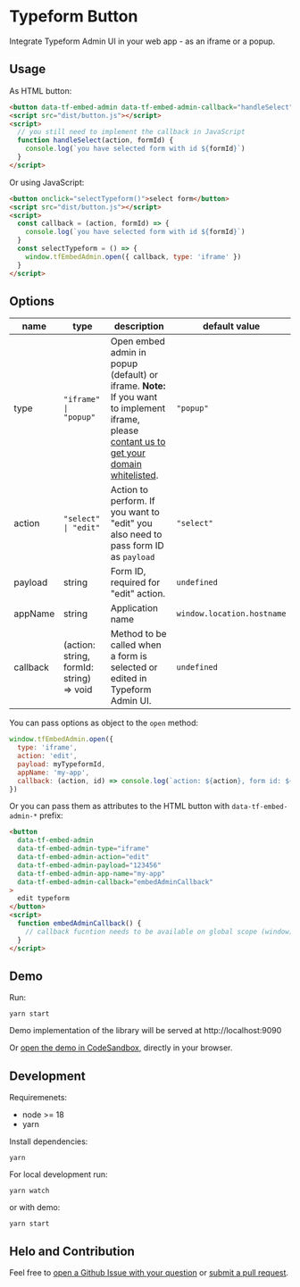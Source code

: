 # Typeform Button

Integrate Typeform Admin UI in your web app - as an iframe or a popup.

## Usage

As HTML button:

```html
<button data-tf-embed-admin data-tf-embed-admin-callback="handleSelect">select typeform</button>
<script src="dist/button.js"></script>
<script>
  // you still need to implement the callback in JavaScript
  function handleSelect(action, formId) {
    console.log(`you have selected form with id ${formId}`)
  }
</script>
```

Or using JavaScript:

```html
<button onclick="selectTypeform()">select form</button>
<script src="dist/button.js"></script>
<script>
  const callback = (action, formId) => {
    console.log(`you have selected form with id ${formId}`)
  }
  const selectTypeform = () => {
    window.tfEmbedAdmin.open({ callback, type: 'iframe' })
  }
</script>
```

## Options

| name     | type                                     | description                                                                                                                                                                                        | default value              |
| -------- | ---------------------------------------- | -------------------------------------------------------------------------------------------------------------------------------------------------------------------------------------------------- | -------------------------- |
| type     | `"iframe" \| "popup"`                    | Open embed admin in popup (default) or iframe. **Note:** If you want to implement iframe, please [contant us to get your domain whitelisted](https://www.typeform.com/help/contact/360000510012/). | `"popup"`                  |
| action   | `"select" \| "edit"`                     | Action to perform. If you want to "edit" you also need to pass form ID as `payload`                                                                                                                | `"select"`                 |
| payload  | string                                   | Form ID, required for "edit" action.                                                                                                                                                               | `undefined`                |
| appName  | string                                   | Application name                                                                                                                                                                                   | `window.location.hostname` |
| callback | (action: string, formId: string) => void | Method to be called when a form is selected or edited in Typeform Admin UI.                                                                                                                        | `undefined`                |

You can pass options as object to the `open` method:

```javascript
window.tfEmbedAdmin.open({
  type: 'iframe',
  action: 'edit',
  payload: myTypeformId,
  appName: 'my-app',
  callback: (action, id) => console.log(`action: ${action}, form id: ${id}`),
})
```

Or you can pass them as attributes to the HTML button with `data-tf-embed-admin-*` prefix:

```html
<button
  data-tf-embed-admin
  data-tf-embed-admin-type="iframe"
  data-tf-embed-admin-action="edit"
  data-tf-embed-admin-payload="123456"
  data-tf-embed-admin-app-name="my-app"
  data-tf-embed-admin-callback="embedAdminCallback"
>
  edit typeform
</button>
<script>
  function embedAdminCallback() {
    // callback fucntion needs to be available on global scope (window)
  }
</script>
```

## Demo

Run:

```shell
yarn start
```

Demo implementation of the library will be served at http://localhost:9090

Or [open the demo in CodeSandbox](https://codesandbox.io/s/github/Typeform/button), directly in your browser.

## Development

Requiremenets:

- node >= 18
- yarn

Install dependencies:

```shell
yarn
```

For local development run:

```shell
yarn watch
```

or with demo:

```shell
yarn start
```

## Helo and Contribution

Feel free to [open a Github Issue with your question](https://github.com/Typeform/button/issues) or [submit a pull request](https://github.com/Typeform/button/pulls).
